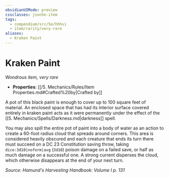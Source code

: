 ```yaml
---
obsidianUIMode: preview
cssclasses: json5e-item
tags:
  - compendium/src/5e/hhhvi
  - item/rarity/very-rare
aliases:
  - Kraken Paint
---
```

# Kraken Paint
*Wondrous item, very rare*  

- **Properties**: [[/5. Mechanics/Rules/Item Properties.md#Crafted%20by\|Crafted by]]

A pot of this black paint is enough to cover up to 100 square feet of material. An enclosed space that has had its interior surface covered entirely in kraken paint acts as it were permanently under the effect of the [[5. Mechanics/Spells/Darkness.md\|darkness]] spell.

You may also spill the entire pot of paint into a body of water as an action to create a 60-foot radius cloud that spreads around corners. This area is considered heavily obscured and each creature that ends its turn there must succeed on a DC 23 Constitution saving throw, taking `dice:3d10|noform|avg` (`3d10`) poison damage on a failed save, or half as much damage on a successful one. A strong current disperses the cloud, which otherwise disappears at the end of your next turn.

*Source: Hamund's Harvesting Handbook: Volume I p. 131*
